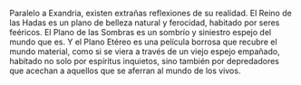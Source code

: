 Paralelo a Exandria, existen extrañas reflexiones de su realidad. El Reino de las Hadas es un plano de belleza natural y ferocidad, habitado por seres feéricos. El Plano de las Sombras es un sombrío y siniestro espejo del mundo que es. Y el Plano Etéreo es una película borrosa que recubre el mundo material, como si se viera a través de un viejo espejo empañado, habitado no solo por espíritus inquietos, sino también por depredadores que acechan a aquellos que se aferran al mundo de los vivos.